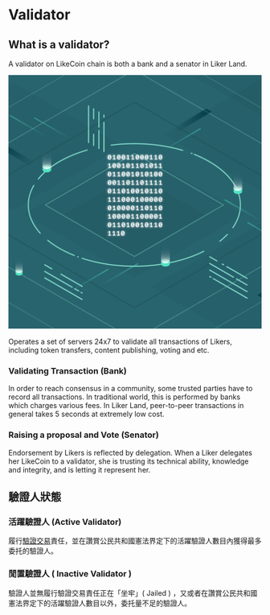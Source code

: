 # Validator

## What is a validator?

A validator on LikeCoin chain is both a bank and a senator in Liker Land.

![](../../.gitbook/assets/likecoin_ad78_postlist_1213.png)

Operates a set of servers 24x7 to validate all transactions of Likers, including token transfers, content publishing, voting and etc.

### Validating Transaction \(Bank\)

In order to reach consensus in a community, some trusted parties have to record all transactions. In traditional world, this is performed by banks which charges various fees. In Liker Land, peer-to-peer transactions in general takes 5 seconds at extremely low cost.

### Raising a proposal and Vote \(Senator\)

Endorsement by Likers is reflected by delegation. When a Liker delegates her LikeCoin to a validator, she is trusting its technical ability, knowledge and integrity, and is letting it represent her.

## 驗證人狀態

### 活躍驗證人 \(Active Validator\) 

履行[驗證交易](https://docs.like.co/v/zh/constitution#9e68)責任，並在讚賞公民共和國憲法界定下的活躍驗證人數目內獲得最多委托的驗證人。

### 閒置驗證人 \( Inactive Validator \)

驗證人並無履行驗證交易責任正在「坐牢」\( Jailed \) ，又或者在讚賞公民共和國憲法界定下的活躍驗證人數目以外，委托量不足的驗證人。

